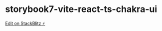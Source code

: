 # storybook7-vite-react-ts-chakra-ui

[Edit on StackBlitz ⚡️](https://stackblitz.com/edit/github-9rpn2e)